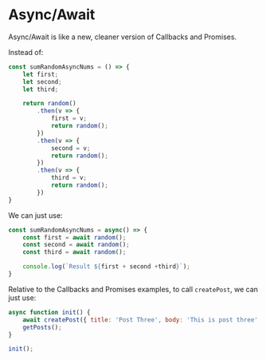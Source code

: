 # Async/Await

Async/Await is like a new, cleaner version of Callbacks and Promises.

Instead of:

```js
const sumRandomAsyncNums = () => {
    let first;
    let second;
    let third;

    return random()
        .then(v => {
            first = v;
            return random();
        })
        .then(v => {
            second = v;
            return random();
        })
        .then(v => {
            third = v;
            return random();
        })
}
```

We can just use:

```js
const sumRandomAsyncNums = async() => {
    const first = await random();
    const second = await random();
    const third = await random();

    console.log(`Result ${first + second +third}`);
}
```

Relative to the Callbacks and Promises examples, to call `createPost`, we can just use:

```js
async function init() {
    await createPost({ title: 'Post Three', body: 'This is post three' });
    getPosts();
}

init();
```